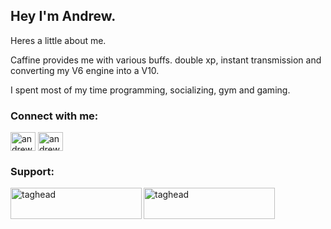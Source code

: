 

## Hey I'm Andrew.

Heres a little about me.

Caffine provides me with various buffs. double xp, instant transmission and converting my V6 engine into a V10.

I spent most of my time programming, socializing, gym and gaming. 

<h3 align="left">Connect with me:</h3>
<p align="left">
<a href="https://twitter.com/andrewchander" target="blank"><img align="center" src="https://raw.githubusercontent.com/rahuldkjain/github-profile-readme-generator/master/src/images/icons/Social/twitter.svg" alt="andrewchander" height="30" width="40" /></a>
<a href="https://linkedin.com/in/andrew-chander-24418315b" target="blank"><img align="center" src="https://raw.githubusercontent.com/rahuldkjain/github-profile-readme-generator/master/src/images/icons/Social/linked-in-alt.svg" alt="andrew-chander-24418315b" height="30" width="40" /></a>
</p>
<h3 align="left">Support:</h3>
<p><a href="https://www.buymeacoffee.com/taghead"> <img align="left" src="https://cdn.buymeacoffee.com/buttons/v2/default-yellow.png" height="50" width="210" alt="taghead" /></a><a href="https://ko-fi.com/taghead"> <img align="left" src="https://cdn.ko-fi.com/cdn/kofi3.png?v=3" height="50" width="210" alt="taghead" /></a></p><br><br>
